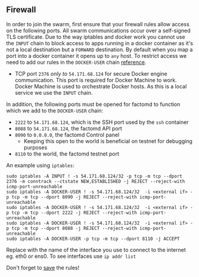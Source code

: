 ## Firewall

In order to join the swarm, first ensure that your firewall rules allow access on the following ports. All swarm communications occur over a self-signed TLS certificate. Due to the way iptables and docker work you cannot use the `INPUT` chain to block access to apps running in a docker container as it's not a local destination but a `FORWARD` destination. By default when you map a port into a docker container it opens up to `any` host. To restrict access we need to add our rules in the `DOCKER-USER` chain [reference](https://docs.docker.com/network/iptables/).

- TCP port `2376` _only to_ `54.171.68.124` for secure Docker engine communication. This port is required for Docker Machine to work. Docker Machine is used to orchestrate Docker hosts. As this is a local service we use the `INPUT` chain.

In addition,  the following ports must be opened for factomd to function which we add to the `DOCKER-USER` chain:
- `2222` to `54.171.68.124`, which is the SSH port used by the `ssh` container
- `8088` to `54.171.68.124`, the factomd API port
- `8090` to `0.0.0.0`, the factomd Control panel
  - Keeping this open to the world is beneficial on testnet for debugging purposes
- `8110` to the world, the factomd testnet port

An example using `iptables`:
```
sudo iptables -A INPUT ! -s 54.171.68.124/32 -p tcp -m tcp --dport 2376 -m conntrack --ctstate NEW,ESTABLISHED -j REJECT --reject-with icmp-port-unreachable
sudo iptables -A DOCKER-USER ! -s 54.171.68.124/32  -i <external if> -p tcp -m tcp --dport 8090 -j REJECT --reject-with icmp-port-unreachable
sudo iptables -A DOCKER-USER ! -s 54.171.68.124/32  -i <external if> -p tcp -m tcp --dport 2222 -j REJECT --reject-with icmp-port-unreachable
sudo iptables -A DOCKER-USER ! -s 54.171.68.124/32  -i <external if> -p tcp -m tcp --dport 8088 -j REJECT --reject-with icmp-port-unreachable
sudo iptables -A DOCKER-USER -p tcp -m tcp --dport 8110 -j ACCEPT
```
Replace <external if> with the name of the interface you use to connect to the internet eg. eth0 or ens0. To see interfaces use `ip addr list`
  
Don't forget to [save](https://www.digitalocean.com/community/tutorials/iptables-essentials-common-firewall-rules-and-commands#saving-rules) the rules!
